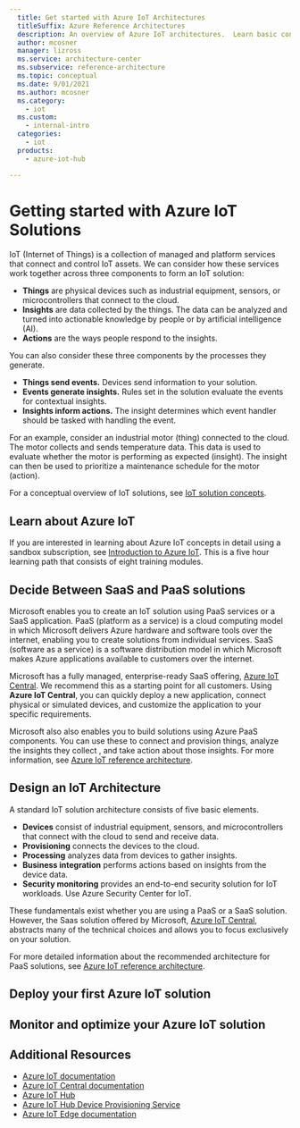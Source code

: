 ```yaml
---
  title: Get started with Azure IoT Architectures
  titleSuffix: Azure Reference Architectures
  description: An overview of Azure IoT architectures.  Learn basic concepts around getting started with Azure IoT, how to get started building an IoT solution, or understand how to optimize an IoT solution for production.
  author: mcosner
  manager: lizross
  ms.service: architecture-center
  ms.subservice: reference-architecture
  ms.topic: conceptual
  ms.date: 9/01/2021
  ms.author: mcosner
  ms.category:
    - iot
  ms.custom:
    - internal-intro
  categories:
    - iot
  products:
    - azure-iot-hub

---
```


# Getting started with Azure IoT Solutions

IoT (Internet of Things) is a collection of managed and platform services that connect and control IoT assets. We can consider how these services work together across three components to form an IoT solution:

* **Things** are physical devices such as industrial equipment, sensors, or microcontrollers that connect to the cloud.
* **Insights** are data collected by the things. The data can be analyzed and turned into actionable knowledge by people or by artificial intelligence (AI).
* **Actions** are the ways people respond to the insights.

You can also consider these three components by the processes they generate.

* **Things send events.** Devices send information to your solution.
* **Events generate insights.** Rules set in the solution evaluate the events for contextual insights.
* **Insights inform actions.** The insight determines which event handler should be tasked with handling the event.

For an example, consider an industrial motor (thing) connected to the cloud. The motor collects and sends temperature data. This data is used to evaluate whether the motor is performing as expected (insight). The insight can then be used to prioritize a maintenance schedule for the motor (action).

For a conceptual overview of IoT solutions, see [IoT solution concepts](/azure/architecture/example-scenario/iot/introduction-to-solutions).

## Learn about Azure IoT

If you are interested in learning about Azure IoT concepts in detail using a sandbox subscription, see [Introduction to Azure IoT](/learn/paths/introduction-to-azure-iot). This is a five hour learning path that consists of eight training modules.

## Decide Between SaaS and PaaS solutions

Microsoft enables you to create an IoT solution using PaaS services or a SaaS application. PaaS (platform as a service) is a cloud computing model in which Microsoft delivers Azure hardware and software tools over the internet, enabling you to create solutions from individual services. SaaS (software as a service) is a software distribution model in which Microsoft makes Azure applications available to customers over the internet.

Microsoft has a fully managed, enterprise-ready SaaS offering, [Azure IoT Central](/azure/iot-central/core/overview-iot-central).  We recommend this as a starting point for all customers. Using **Azure IoT Central**, you can quickly deploy a new application, connect physical or simulated devices, and customize the application to your specific requirements.

Microsoft also also enables you to build solutions using Azure PaaS components. You can use these to connect and provision things, analyze the insights they collect , and take action about those insights. For more information, see [Azure IoT reference architecture](/azure/architecture/reference-architectures/iot).

## Design an IoT Architecture

A standard IoT solution architecture consists of five basic elements.

* **Devices** consist of industrial equipment, sensors, and microcontrollers that connect with the cloud to send and receive data.
* **Provisioning** connects the devices to the cloud.
* **Processing** analyzes data from devices to gather insights.
* **Business integration** performs actions based on insights from the device data.
* **Security monitoring** provides an end-to-end security solution for IoT workloads. Use Azure Security Center for IoT.

These fundamentals exist whether you are using a PaaS or a SaaS solution. However, the Saas solution offered by Microsoft, [Azure IoT Central](/azure/iot-central/core/overview-iot-central), abstracts many of the technical choices and allows you to focus exclusively on your solution.

For more detailed information about the recommended architecture for PaaS solutions, see [Azure IoT reference architecture](/azure/architecture/reference-architectures/iot).

## Deploy your first Azure IoT solution

## Monitor and optimize your Azure IoT solution

## Additional Resources

* [Azure IoT documentation](/azure/iot-fundamentals)
* [Azure IoT Central documentation](/azure/iot-central)
* [Azure IoT Hub](/azure/iot-hub)
* [Azure IoT Hub Device Provisioning Service](/azure/iot-dps)
* [Azure IoT Edge documentation](/azure/iot-edge)

